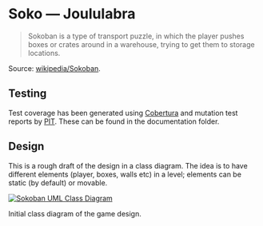 # Soko &mdash; Joululabra
> Sokoban is a type of transport puzzle, in which the player pushes boxes or 
> crates around in a warehouse, trying to get them to storage locations.

Source: [wikipedia/Sokoban](http://en.wikipedia.org/wiki/Sokoban).

## Testing
Test coverage has been generated using [Cobertura](http://cobertura.github.io/cobertura/)
and mutation test reports by [PIT](http://pitest.org/). These can be found in the documentation
folder.


## Design
This is a rough draft of the design in a class diagram. The idea is to have
different elements (player, boxes, walls etc) in a level; elements can be
static (by default) or movable.

[![Sokoban UML Class Diagram](http://www.yuml.me/34c0ff36)](http://www.yuml.me/edit/34c0ff36)

Initial class diagram of the game design.


